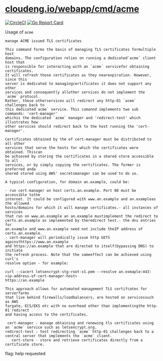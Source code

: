 # [cloudeng.io/webapp/cmd/acme](https://pkg.go.dev/cloudeng.io/webapp/cmd/acme?tab=doc)
[![CircleCI](https://circleci.com/gh/cloudengio/go.gotools.svg?style=svg)](https://circleci.com/gh/cloudengio/go.gotools) [![Go Report Card](https://goreportcard.com/badge/cloudeng.io/webapp/cmd/acme)](https://goreportcard.com/report/cloudeng.io/webapp/cmd/acme)


Usage of `acme`

    manage ACME issued TLS certificates

    This command forms the basis of managing TLS certificates formultiple host
    domains. The configuration relies on running a dedicated`acme` client host that
    is responsible for interacting with an `acme` servicefor obtaining certificates.
    It will refresh those certificates as they nearexpiration. However, since this
    server is dedicated to managingcertificates it does not support any other
    services and consequently allother services do not implement the `acme` protocol.
    Rather, these otherservices will redirect any http-01 `acme` challenges back to
    this dedicated`acme` service. This comannd implements two sub commands: 'cert-manager'
    whichis the dedicated `acme` manager and 'redirect-test' which illustrates how
    other services should redirect back to the host running the 'cert-manager'.

    Certificates obtained by the of cert-manager must be distributed to all other
    services that serve the hosts for which the certificates were obtained. Thiscan
    be achieved by storing the certificates in a shared store accessible to all
    services, or by simply copying the certificates. The former is preferred anda
    shared stored using AWS' secretsmanager can be used to do so.

    A typical configuration, for domain an.example, could be:

    - run cert-manager on host certs.an.example. Port 80 must be accessible tothe
    internet. It could be configured with www.an.example and an.exampleas the allowed
    hosts/domains for which it will manage certificates.- all instances of services
    that run on www.an.example an an.example mustimplement the redirect to
    certs.an.example as implemented by theredirect test.- the dns entries for
    an.example and www.an.example need not include theIP address of certs.an.example.
    - cert-manager will periodically issue http GETS againsthttps://www.an.example
    and https://an.example that are directed to itself(bypassing DNS) to initiate
    the refresh process. Note that the sameeffect can be achieved using curl's
    resolve option - for example:

    curl --cacert letsencrypt-stg-root-x1.pem --resolve an.exmaple:443:<ip-address-of-cert-manager-host>
    https://an.example

    This approach allows for automated management TLS certifcates for serverfarms
    that live behind firewalls/loadbalancers, are hosted on servicessuch as AWS
    fargate, ECS/EKS etc with no overhead other than implementingthe http-01 redirect
    and having access to the certificates.

     cert-manager - manage obtaining and renewing tls certificates using an `acme` service such as letsencrypt.org.
    redirect-test - test redirecting `acme` http-01 challenges back to a central server that implements the `acme` client.
       cert-store - store and retrieve certificates directly from a certificate store.

flag: help requested


